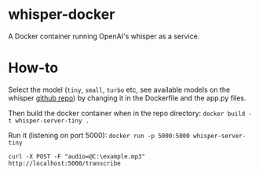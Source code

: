 # whisper-docker
A Docker container running OpenAI's whisper as a service.

# How-to
Select the model (`tiny`, `small`, `turbo` etc, see available models on the whisper [github repo](https://github.com/openai/whisper)) by changing it in the Dockerfile and the app.py files.

Then build the docker container when in the repo directory:
`docker build -t whisper-server-tiny .`


Run it (listening on port 5000):
`docker run -p 5000:5000 whisper-server-tiny`



`curl -X POST -F "audio=@C:\example.mp3" http://localhost:5000/transcribe`
